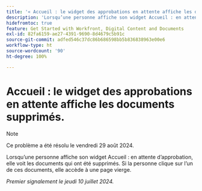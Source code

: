 ```yaml
---
title: '« Accueil : le widget des approbations en attente affiche les documents supprimés. »'
description: 'Lorsqu’une personne affiche son widget Accueil : en attente d’approbation, elle voit les documents qui ont été supprimés. Si la personne clique sur l’un de ces documents, elle accède à une page vierge.'
hidefromtoc: true
feature: Get Started with Workfront, Digital Content and Documents
exl-id: 82fa6159-ae27-4391-9690-8d4679c5b91c
source-git-commit: adfed546c37dc86b686598bb5b836838963e00e6
workflow-type: ht
source-wordcount: '90'
ht-degree: 100%

---
```


# Accueil : le widget des approbations en attente affiche les documents supprimés.

>[!NOTE]
>
>Ce problème a été résolu le vendredi 29 août 2024.

Lorsqu’une personne affiche son widget Accueil : en attente d’approbation, elle voit les documents qui ont été supprimés. Si la personne clique sur l’un de ces documents, elle accède à une page vierge.

_Premier signalement le jeudi 10 juillet 2024._
